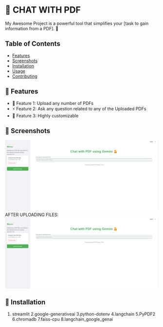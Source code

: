 # 🌟 CHAT WITH PDF


My Awesome Project is a powerful tool that simplifies your [task to gain information from a PDF]. 🎉

## Table of Contents
- [Features](#features)
- [Screenshots](#screenshots)
- [Installation](#installation)
- [Usage](#usage)
- [Contributing](#contributing)


## 🚀 Features
- 🌟 Feature 1: Upload any number of PDFs 
- ⚡ Feature 2: Ask any question related to any of the Uploaded PDFs
- 🔧 Feature 3: Highly customizable

## 📸 Screenshots
![Screenshot](https://github.com/BBoruah10/ChatWithPDF/blob/main/Screenshot%202024-12-17%20232430.png)
AFTER UPLOADING FILES:
![Screenshot](https://github.com/BBoruah10/ChatWithPDF/blob/main/Screenshot%202024-12-17%20232430.png)

## 💾 Installation
1. streamlit
2.google-generativeai
3.python-dotenv
4.langchain
5.PyPDF2
6.chromadb
7.faiss-cpu
8.langchain_google_genai
